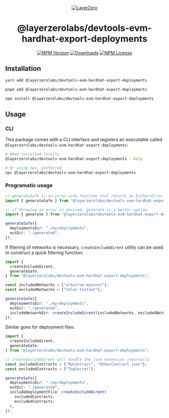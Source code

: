 <p align="center">
  <a href="https://layerzero.network">
    <img alt="LayerZero" style="max-width: 500px" src="https://d3a2dpnnrypp5h.cloudfront.net/bridge-app/lz.png"/>
  </a>
</p>

<h1 align="center">@layerzerolabs/devtools-evm-hardhat-export-deployments</h1>

<!-- The badges section -->
<p align="center">
  <!-- Shields.io NPM published package version -->
  <a href="https://www.npmjs.com/package/@layerzerolabs/devtools-evm-hardhat-export-deployments"><img alt="NPM Version" src="https://img.shields.io/npm/v/@layerzerolabs/devtools-evm-hardhat-export-deployments"/></a>
  <!-- Shields.io NPM downloads -->
  <a href="https://www.npmjs.com/package/@layerzerolabs/devtools-evm-hardhat-export-deployments"><img alt="Downloads" src="https://img.shields.io/npm/dm/@layerzerolabs/devtools-evm-hardhat-export-deployments"/></a>
  <!-- Shields.io license badge -->
  <a href="https://www.npmjs.com/package/@layerzerolabs/devtools-evm-hardhat-export-deployments"><img alt="NPM License" src="https://img.shields.io/npm/l/@layerzerolabs/devtools-evm-hardhat-export-deployments"/></a>
</p>

## Installation

```bash
yarn add @layerzerolabs/devtools-evm-hardhat-export-deployments

pnpm add @layerzerolabs/devtools-evm-hardhat-export-deployments

npm install @layerzerolabs/devtools-evm-hardhat-export-deployments
```

## Usage

### CLI

This package comes with a CLI interface and registers an executable called `@layerzerolabs/devtools-evm-hardhat-export-deployments`:

```bash
# When installed locally
@layerzerolabs/devtools-evm-hardhat-export-deployments --help

# Or using npx, preferred
npx @layerzerolabs/devtools-evm-hardhat-export-deployments
```

### Programatic usage

```typescript
// generateSafe is an error-safe function that returns an Either<Error, OutputFile[]> object
import { generateSafe } from "@layerzerolabs/devtools-evm-hardhat-export-deployments";

// if throwing an error is desired, generate is a better option
import { generate } from "@layerzerolabs/devtools-evm-hardhat-export-deployments";

generateSafe({
  deploymentsDir: "./my/deployments",
  outDir: "./generated",
});
```

If filtering of networks is necessary, `createIncludeDirent` utility can be used to construct a quick filtering function:

```typescript
import {
  createIncludeDirent,
  generateSafe,
} from "@layerzerolabs/devtools-evm-hardhat-export-deployments";

const includedNetworks = ["arbitrum-mainnet"];
const excludedNetworks = ["telos-testnet"];

generateSafe({
  deploymentsDir: "./my/deployments",
  outDir: "./generated",
  includeNetworkDir: createIncludeDirent(includedNetworks, excludedNetworks),
});
```

Similar goes for deployment files:

```typescript
import {
  createIncludeDirent,
  generateSafe,
} from "@layerzerolabs/devtools-evm-hardhat-export-deployments";

// createIncludeDirent will handle the json extension internally
const includedContracts = ["MyContract", "OtherContract.json"];
const excludedContracts = ["TopSecret"];

generateSafe({
  deploymentsDir: "./my/deployments",
  outDir: "./generated",
  includeDeploymentFile: createIncludeDirent(
    includedContracts,
    excludedContracts,
  ),
});
```

